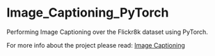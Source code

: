 # Image_Captioning_PyTorch
Performing Image Captioning over the Flickr8k dataset using PyTorch. <br>

For more info about the project please read: 
[Image Captioning](https://github.com/AlonBarak-dev/Image_Captioning_PyTorch/blob/main/Assignment_template_UOM.pdf)
